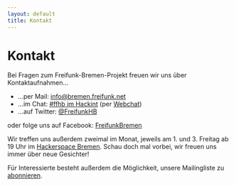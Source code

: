 ```yaml
---
layout: default
title: Kontakt
---
```

Kontakt
=======

Bei Fragen zum Freifunk-Bremen-Projekt freuen wir uns über Kontaktaufnahmen…

* …per Mail: [info@bremen.freifunk.net](mailto:info@bremen.freifunk.net)
* …im Chat: [#ffhb im Hackint](irc://irc.hackint.org/ffhb) (per <a href="https://webirc.hackint.org/#ffhb" target="_blank">Webchat</a>)
* …auf Twitter: [@FreifunkHB](https://twitter.com/FreifunkHB)

oder folge uns auf Facebook: [FreifunkBremen](https://www.facebook.com/FreifunkBremen)

Wir treffen uns außerdem zweimal im Monat, jeweils am 1. und 3. Freitag ab 19 Uhr im [Hackerspace
Bremen](https://www.hackerspace-bremen.de/anfahrt/). Schau doch mal vorbei, wir
freuen uns immer über neue Gesichter!

Für Interessierte besteht außerdem die Möglichkeit, unsere Mailingliste zu [abonnieren](https://planetcyborg.de/mailman/listinfo/ff-bremen).
